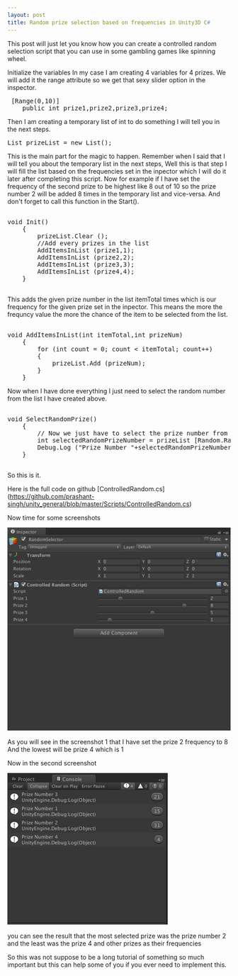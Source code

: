 ```yaml
---
layout: post
title: Random prize selection based on frequencies in Unity3D C#
---
```


This post will just let you know how you can create a controlled random selection script that you can use in some gambling games like spinning wheel.

Initialize the variables 
In my case I am creating 4 variables for 4 prizes.
We will add it the range attribute so we get that sexy slider option in the inspector.

<pre class="brush: csharp; title: ; notranslate" title="">
 [Range(0,10)]
    public int prize1,prize2,prize3,prize4;
</pre>

Then I am creating a temporary list of int to do something I will tell you in the next steps.

<pre class="brush: csharp; title: ; notranslate" title="">
List<int> prizeList = new List<int>();
</pre>

This is the main part for the magic to happen.
Remember when I said that I will tell you about the temporary list in the next steps,
Well this is that step
I will fill the list based on the frequencies set in the inpector which I will do it later after completing this script.
Now for example if I have set the frequency of the second prize to be highest like 8 out of 10 so the prize number 2 will be added 8 times in the temporary list and vice-versa.
And don't forget to call this function in the Start().
<pre class="brush: csharp; title: ; notranslate" title="">

void Init()
    {
        prizeList.Clear ();
        //Add every prizes in the list
        AddItemsInList (prize1,1);
        AddItemsInList (prize2,2);
        AddItemsInList (prize3,3);
        AddItemsInList (prize4,4);
    }
    </pre>

This adds the given prize number in the list itemTotal times which is our frequency for the given prize set in the inpector.
This means the more the frequncy value the more the chance of the item to be selected from the list.
<pre class="brush: csharp; title: ; notranslate" title="">

void AddItemsInList(int itemTotal,int prizeNum)
    {
        for (int count = 0; count < itemTotal; count++) 
        {
            prizeList.Add (prizeNum);
        }
    }
</pre>

 Now when I have done everything I just need to select the random number from the list I have created above.
<pre class="brush: csharp; title: ; notranslate" title="">

void SelectRandomPrize()
    {
        // Now we just have to select the prize number from the list which we have created.
        int selectedRandomPrizeNumber = prizeList [Random.Range (0, prizeList.Count)];
        Debug.Log ("Prize Number "+selectedRandomPrizeNumber);
    }

</pre>
So this is it.


Here is the full code on github
[ControlledRandom.cs] (https://github.com/prashant-singh/unity_general/blob/master/Scripts/ControlledRandom.cs)

Now time for some screenshots


![Screenshot 1](https://raw.githubusercontent.com/prashant-singh/prashant-singh.github.io/master/img/image00.png)


As you will see in the screenshot 1 that I have set the prize 2 frequency to 8
And the lowest will be prize 4 which is 1

Now in the second screenshot

![Screenshot 2](https://raw.githubusercontent.com/prashant-singh/prashant-singh.github.io/master/img/image01.png)
 
 you can see the result that the most selected prize was the prize number 2 and the least was the prize 4 and other prizes as their frequencies
 
 So this was not suppose to be a long tutorial of something so much important but this can help some of you if you ever need to implement this.







